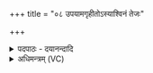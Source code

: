 +++
title = "०८ उपयामगृहीतोऽस्याश्विनं तेजः"

+++
<details><summary>पदपाठः - दयानन्दादि</summary>

उ॒प॒या॒मगृ॑हीतः। अ॒सि॒। आ॒श्वि॒नम्। तेजः॑। सा॒र॒स्व॒तम्। वी॒र्य᳖म्। ऐ॒न्द्रम्। बल॑म्। ए॒षः। ते॒। योनिः॑। मोदा॑य। त्वा॒। आ॒न॒न्दायेत्या॑ऽऽन॒न्दाय॑। त्वा॒। मह॑से। त्वा॒। ८।
</details>

<details><summary>अधिमन्त्रम् (VC)</summary>

- सोमो देवता
- आभूतिर्ऋषिः
- निचृत् पङ्क्तिः
- पञ्चमः
</details>